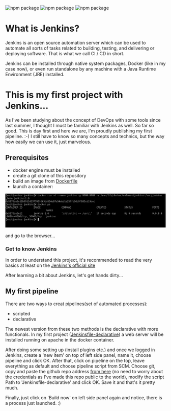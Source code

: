 ![npm package](https://img.shields.io/badge/jenkins-2.299-red.svg)
![npm package](https://img.shields.io/badge/docker-19.03.8-blue.svg)
![npm package](https://img.shields.io/badge/github-1.8.3.1-orange.svg)

<h1>What is Jenkins?</h1>

Jenkins is an open source automation server which can be used to automate all sorts of tasks related to building, testing, and delivering
or deploying software. That is what we call CI / CD in short.

Jenkins can be installed through native system packages, Docker (like in my case now), or even run standalone by any machine with a Java
Runtime Environment (JRE) installed.

<h1>This is my first project with Jenkins...</h1>

As I've been studying about the concept of DevOps with some tools since last summer, I thought I must be familiar with Jenkins as well. 
So far so good. This is day first and here we are, I'm proudly publishing my first pipeline. :-)
I still have to know so many concepts and technics, but the way how easily we can use it, just marvelous.

<h2>Prerequisites</h2>

- docker engine must be installed
- create a git clone of this repository
- build an image from [Dockerfile](../master/Dockerfile)
- launch a container: 

![Image of mysql](https://github.com/SandorJokai/Jenkins/blob/master/jenkins.png)

and go to the browser...

<h3>Get to know Jenkins</h3>

In order to understand this project, it's recommended to read the very basics at least on the 
<a href="https://www.jenkins.io/doc" target="_blank">Jenkins's official site</a>

After learning a bit about Jenkins, let's get hands dirty...

<h2>My first pipeline</h2>

There are two ways to creat pipelines(set of automated processes):

- scripted
- declarative

The newest version from these two methods is the declarative with more functionals. 
In my first project ([Jenkinsfile-declarative](../master/Jenkinsfile-declarative)) a web server will be installed running on apache in
the docker container.

After doing some setting up (install plugins etc.) and once we logged in Jenkins, create a 'new item' on top of left side panel, name it,
choose pipeline and click OK.
After that, click on pipeline on the top, leave everything as default and choose pipeline script from SCM. Choose git, copy and paste the 
github repo address [from here](https://github.com/SandorJokai/Jenkins) (no need to worry about the credentials as I've made this repo public to the world),
modify the script Path to 'Jenkinsfile-declarative' and click OK. Save it and that's it pretty much. 

Finally, just click on 'Build now' on left side panel again and notice, there is a process just launched. :)
